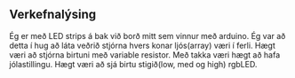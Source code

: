 ## Verkefnalýsing

Ég er með LED strips á bak við borð mitt sem vinnur með arduino. Ég var að detta í hug að láta veðrið stjórna hvers konar ljós(array) væri í ferli.
Hægt væri að stjórna birtuni með variable resistor. Með takka væri hægt að hafa jólastillingu. Hægt væri að sjá birtu stigið(low, med og high) rgbLED.
